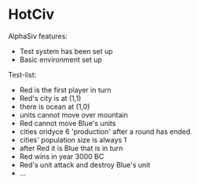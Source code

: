 # HotCiv

AlphaSiv features:
* Test system has been set up
* Basic environment set up

Test-list:
* Red is the first player in turn
* Red's city is at (1,1)
* there is ocean at (1,0)
* units cannot move over mountain
* Red cannot move Blue's units
* cities oridyce 6 'production' after a round has ended
* cities' population size is always 1
* after Red it is Blue that is in turn
* Red wins in year 3000 BC
* Red's unit attack and destroy Blue's unit
* ...